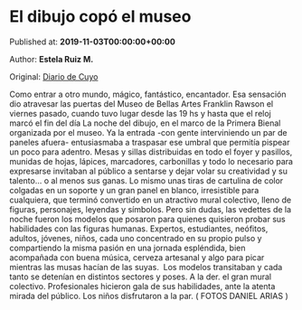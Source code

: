 
# El dibujo copó el museo

Published at: **2019-11-03T00:00:00+00:00**

Author: **Estela Ruiz M.**

Original: [Diario de Cuyo](https://www.diariodecuyo.com.ar/espectaculos/El-dibujo-copo-el-museo-20191103-0004.html)

Como entrar a otro mundo, mágico, fantástico, encantador. Esa sensación dio atravesar las puertas del Museo de Bellas Artes Franklin Rawson el viernes pasado, cuando tuvo lugar desde las 19 hs y hasta que el reloj marcó el fin del día La noche del dibujo, en el marco de la Primera Bienal organizada por el museo. Ya la entrada -con gente interviniendo un par de paneles afuera- entusiasmaba a traspasar ese umbral que permitía pispear un poco para adentro. Mesas y sillas distribuidas en todo el foyer y pasillos, munidas de hojas, lápices, marcadores, carbonillas y todo lo necesario para expresarse invitaban al público a sentarse y dejar volar su creatividad y su talento... o al menos sus ganas. Lo mismo unas tiras de cartulina de color colgadas en un soporte y un gran panel en blanco, irresistible para cualquiera, que terminó convertido en un atractivo mural colectivo, lleno de figuras, personajes, leyendas y símbolos. Pero sin dudas, las vedettes de la noche fueron los modelos que posaron para quienes quisieron probar sus habilidades con las figuras humanas. Expertos, estudiantes, neófitos, adultos, jóvenes, niños, cada uno concentrado en su propio pulso y compartiendo la misma pasión en una jornada espléndida, bien acompañada con buena música, cerveza artesanal y algo para picar mientras las musas hacían de las suyas. 
Los modelos transitaban y cada tanto se detenían en distintos sectores y poses. A la der. el gran mural colectivo.
Profesionales hicieron gala de sus habilidades, ante la atenta mirada del público. Los niños disfrutaron a la par.
( FOTOS DANIEL ARIAS )
